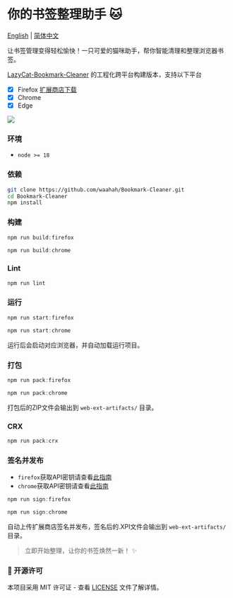 # 你的书签整理助手 🐱

[English](README_EN.md) | [简体中文](README.md)

让书签管理变得轻松愉快！一只可爱的猫咪助手，帮你智能清理和整理浏览器书签。

[LazyCat-Bookmark-Cleaner](https://github.com/Alanrk/LazyCat-Bookmark-Cleaner)  的工程化跨平台构建版本，支持以下平台

- [X] Firefox [扩展商店下载](https://addons.mozilla.org/zh-CN/firefox/addon/%E7%8C%AB%E5%92%AA%E4%B9%A6%E7%AD%BE%E6%B8%85%E7%90%86/)
- [X] Chrome
- [X] Edge

![](https://raw.githubusercontent.com/Alanrk/blogimg/main/Snipaste_2025-01-15_15-00-46.png)

### 环境

- `node >= 18` 

### 依赖

```bash
git clone https://github.com/waahah/Bookmark-Cleaner.git
cd Bookmark-Cleaner
npm install
```

### 构建

```powershell
npm run build:firefox

npm run build:chrome
```


### Lint

```powershell
npm run lint
```

### 运行

```powershell
npm run start:firefox

npm run start:chrome
```

运行后会启动对应浏览器，并自动加载运行项目。

### 打包

```powershell
npm run pack:firefox

npm run pack:chrome
```

打包后的ZIP文件会输出到 `web-ext-artifacts/` 目录。

### CRX
```powershell
npm run pack:crx
```

### 签名并发布
- `firefox`获取API密钥请查看[此指南](https://extensionworkshop.com/documentation/develop/web-ext-command-reference/#web-ext-sign)
- `chrome`获取API密钥请查看[此指南](https://github.com/fregante/chrome-webstore-upload-keys)

```powershell
npm run sign:firefox

npm run sign:chrome
```

自动上传扩展商店签名并发布，签名后的.XPI文件会输出到 `web-ext-artifacts/` 目录。



> 立即开始整理，让你的书签焕然一新！ ✨

### 📄 开源许可

本项目采用 MIT 许可证 - 查看 [LICENSE](LICENSE) 文件了解详情。
